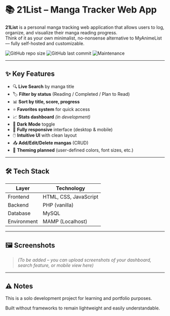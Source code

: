 # 📚 21List – Manga Tracker Web App

**21List** is a personal manga tracking web application that allows users to log, organize, and visualize their manga reading progress.  
Think of it as your own minimalist, no-nonsense alternative to MyAnimeList — fully self-hosted and customizable.

![GitHub repo size](https://img.shields.io/github/repo-size/LoupDV/21List?style=flat-square)
![GitHub last commit](https://img.shields.io/github/last-commit/LoupDV/21List?style=flat-square)
![Maintenance](https://img.shields.io/badge/Maintained-yes-brightgreen?style=flat-square)

---

## ✨ Key Features

- 🔍 **Live Search** by manga title  
- 🏷️ **Filter by status** (Reading / Completed / Plan to Read)  
- 📊 **Sort by title, score, progress**  
- ⭐ **Favorites system** for quick access  
- 📈 **Stats dashboard** *(in development)*  
- 🌙 **Dark Mode** toggle  
- 📱 **Fully responsive** interface (desktop & mobile)  
- 🖱️ **Intuitive UI** with clean layout  
- 📤 **Add/Edit/Delete mangas** (CRUD)  
- 🎨 **Theming planned** (user-defined colors, font sizes, etc.)

---

## 🛠️ Tech Stack

| Layer        | Technology            |
|--------------|-----------------------|
| Frontend     | HTML, CSS, JavaScript |
| Backend      | PHP (vanilla)         |
| Database     | MySQL                 |
| Environment  | MAMP (Localhost)      |

---

## 🖼️ Screenshots

> *(To be added – you can upload screenshots of your dashboard, search feature, or mobile view here)*

---

## ⚠️ Notes
This is a solo development project for learning and portfolio purposes.

Built without frameworks to remain lightweight and easily understandable.
